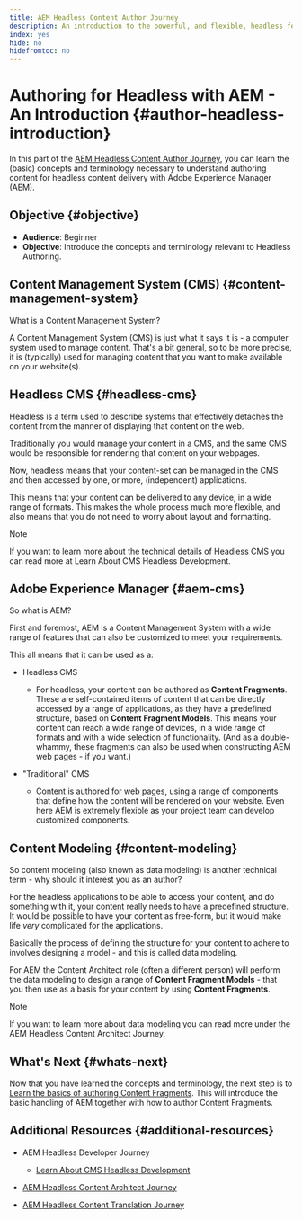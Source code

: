 ```yaml
---
title: AEM Headless Content Author Journey
description: An introduction to the powerful, and flexible, headless features of Adobe Experience Manager, and how to author content for your project.
index: yes
hide: no
hidefromtoc: no
---
```

# Authoring for Headless with AEM - An Introduction {#author-headless-introduction}

In this part of the [AEM Headless Content Author Journey](overview.md), you can learn the (basic) concepts and terminology necessary to understand authoring content for headless content delivery with Adobe Experience Manager (AEM).

## Objective {#objective}

* **Audience**: Beginner
* **Objective**: Introduce the concepts and terminology relevant to Headless Authoring.

## Content Management System (CMS) {#content-management-system}

What is a Content Management System?

A Content Management System (CMS) is just what it says it is - a computer system used to manage content. That's a bit general, so to be more precise, it is (typically) used for managing content that you want to make available on your website(s).

## Headless CMS {#headless-cms}

Headless is a term used to describe systems that effectively detaches the content from the manner of displaying that content on the web. 

Traditionally you would manage your content in a CMS, and the same CMS would be responsible for rendering that content on your webpages.

Now, headless means that your content-set can be managed in the CMS and then accessed by one, or more, (independent) applications. 

This means that your content can be delivered to any device, in a wide range of formats. This makes the whole process much more flexible, and also means that you do not need to worry about layout and formatting.

>[!NOTE]
>
>If you want to learn more about the technical details of Headless CMS you can read more at Learn About CMS Headless Development.

## Adobe Experience Manager {#aem-cms}

So what is AEM?

First and foremost, AEM is a Content Management System with a wide range of features that can also be customized to meet your requirements. 

This all means that it can be used as a:

* Headless CMS
  * For headless, your content can be authored as **Content Fragments**. 
  These are self-contained items of content that can be directly accessed by a range of applications, as they have a predefined structure, based on **Content Fragment Models**.
  This means your content can reach a wide range of devices, in a wide range of formats and with a wide selection of functionality.
  (And as a double-whammy, these fragments can also be used when constructing AEM web pages - if you want.)

* "Traditional" CMS
  * Content is authored for web pages, using a range of components that define how the content will be rendered on your website. Even here AEM is extremely flexible as your project team can develop customized components.

## Content Modeling {#content-modeling}

So content modeling (also known as data modeling) is another technical term - why should it interest you as an author?

For the headless applications to be able to access your content, and do something with it, your content really needs to have a predefined structure. It would be possible to have your content as free-form, but it would make life *very* complicated for the applications.

Basically the process of defining the structure for your content to adhere to involves designing a model - and this is called data modeling. 

For AEM the Content Architect role (often a different person) will perform the data modeling to design a range of **Content Fragment Models** - that you then use as a basis for your content by using **Content Fragments**.

>[!NOTE]
>
>If you want to learn more about data modeling you can read more under the AEM Headless Content Architect Journey.

## What's Next {#whats-next}

Now that you have learned the concepts and terminology, the next step is to [Learn the basics of authoring Content Fragments](basics.md). This will introduce the basic handling of AEM together with how to author Content Fragments.

## Additional Resources {#additional-resources}

* AEM Headless Developer Journey
  * [Learn About CMS Headless Development](/help/journey-headless/developer/learn-about.md)

* [AEM Headless Content Architect Journey](/help/journey-headless/architect/overview.md)

* [AEM Headless Content Translation Journey](/help/journey-headless/translation/overview.md)
